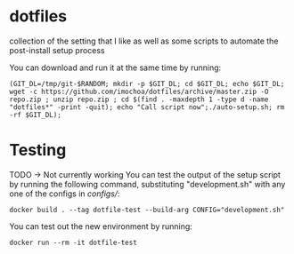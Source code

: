 # dotfiles
collection of the setting that I like as well as some scripts to automate the post-install setup process


You can download and run it at the same time by running:

```
(GIT_DL=/tmp/git-$RANDOM; mkdir -p $GIT_DL; cd $GIT_DL; echo $GIT_DL; wget -c https://github.com/imochoa/dotfiles/archive/master.zip -O repo.zip ; unzip repo.zip ; cd $(find . -maxdepth 1 -type d -name "dotfiles*" -print -quit); echo "Call script now";./auto-setup.sh; rm -rf $GIT_DL);
```


# Testing
TODO -> Not currently working
You can test the output of the setup script by running the following command, substituting "development.sh" with any one of the configs in *configs/*:

```
docker build . --tag dotfile-test --build-arg CONFIG="development.sh"
```

You can test out the new environment by running:
```
docker run --rm -it dotfile-test
```
